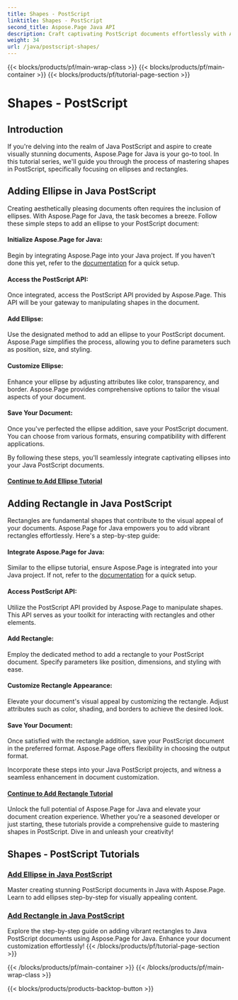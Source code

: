 ```yaml
---
title: Shapes - PostScript
linktitle: Shapes - PostScript
second_title: Aspose.Page Java API
description: Craft captivating PostScript documents effortlessly with Aspose.Page Java. Dive into tutorials on adding ellipses and rectangles, creating visually appealing content.
weight: 34
url: /java/postscript-shapes/
---
```


{{< blocks/products/pf/main-wrap-class >}}
{{< blocks/products/pf/main-container >}}
{{< blocks/products/pf/tutorial-page-section >}}

# Shapes - PostScript


## Introduction

If you're delving into the realm of Java PostScript and aspire to create visually stunning documents, Aspose.Page for Java is your go-to tool. In this tutorial series, we'll guide you through the process of mastering shapes in PostScript, specifically focusing on ellipses and rectangles.

## Adding Ellipse in Java PostScript

Creating aesthetically pleasing documents often requires the inclusion of ellipses. With Aspose.Page for Java, the task becomes a breeze. Follow these simple steps to add an ellipse to your PostScript document:

#### Initialize Aspose.Page for Java:

Begin by integrating Aspose.Page into your Java project. If you haven't done this yet, refer to the [documentation](https://reference.aspose.com/page/java/) for a quick setup.

#### Access the PostScript API:
Once integrated, access the PostScript API provided by Aspose.Page. This API will be your gateway to manipulating shapes in the document.

#### Add Ellipse:
Use the designated method to add an ellipse to your PostScript document. Aspose.Page simplifies the process, allowing you to define parameters such as position, size, and styling.

#### Customize Ellipse:
Enhance your ellipse by adjusting attributes like color, transparency, and border. Aspose.Page provides comprehensive options to tailor the visual aspects of your document.

#### Save Your Document:
Once you've perfected the ellipse addition, save your PostScript document. You can choose from various formats, ensuring compatibility with different applications.

By following these steps, you'll seamlessly integrate captivating ellipses into your Java PostScript documents.

#### [Continue to Add Ellipse Tutorial](./add-ellipse/)

## Adding Rectangle in Java PostScript

Rectangles are fundamental shapes that contribute to the visual appeal of your documents. Aspose.Page for Java empowers you to add vibrant rectangles effortlessly. Here's a step-by-step guide:

#### Integrate Aspose.Page for Java:
Similar to the ellipse tutorial, ensure Aspose.Page is integrated into your Java project. If not, refer to the [documentation](https://reference.aspose.com/page/java/) for a quick setup.

#### Access PostScript API:
Utilize the PostScript API provided by Aspose.Page to manipulate shapes. This API serves as your toolkit for interacting with rectangles and other elements.

#### Add Rectangle:
Employ the dedicated method to add a rectangle to your PostScript document. Specify parameters like position, dimensions, and styling with ease.

#### Customize Rectangle Appearance:
Elevate your document's visual appeal by customizing the rectangle. Adjust attributes such as color, shading, and borders to achieve the desired look.

#### Save Your Document:
Once satisfied with the rectangle addition, save your PostScript document in the preferred format. Aspose.Page offers flexibility in choosing the output format.

Incorporate these steps into your Java PostScript projects, and witness a seamless enhancement in document customization.

#### [Continue to Add Rectangle Tutorial](./add-rectangle/)

Unlock the full potential of Aspose.Page for Java and elevate your document creation experience. Whether you're a seasoned developer or just starting, these tutorials provide a comprehensive guide to mastering shapes in PostScript. Dive in and unleash your creativity!
## Shapes - PostScript Tutorials
### [Add Ellipse in Java PostScript](./add-ellipse/)
Master creating stunning PostScript documents in Java with Aspose.Page. Learn to add ellipses step-by-step for visually appealing content.
### [Add Rectangle in Java PostScript](./add-rectangle/)
Explore the step-by-step guide on adding vibrant rectangles to Java PostScript documents using Aspose.Page for Java. Enhance your document customization effortlessly!
{{< /blocks/products/pf/tutorial-page-section >}}

{{< /blocks/products/pf/main-container >}}
{{< /blocks/products/pf/main-wrap-class >}}

{{< blocks/products/products-backtop-button >}}
